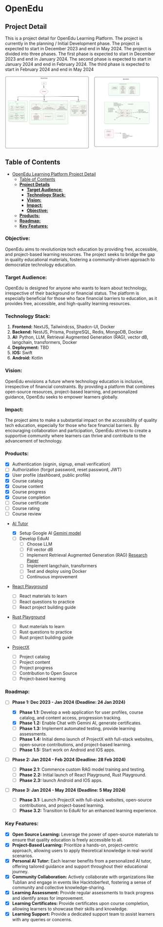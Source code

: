 # OpenEdu

## Project Detail

This is a project detail for OpenEdu Learning Platform. The project is currently in the planning / Initial Development phase. The project is expected to start in December 2023 and end in May 2024. The project is divided into three phases. The first phase is expected to start in December 2023 and end in January 2024. The second phase is expected to start in January 2024 and end in February 2024. The third phase is expected to start in February 2024 and end in May 2024

![Structure of OpenEdu](./OpenEdu_Design.excalidraw.svg)

## Table of Contents

- [OpenEdu Learning Platform Project Detail](#openedu-learning-platform-project-detail)
  - [Table of Contents](#table-of-contents)
  - [**Project Details**](#project-details)
    - [**Target Audience:**](#target-audience)
    - [**Technology Stack:**](#technology-stack)
    - [**Vision:**](#vision)
    - [**Impact:**](#impact)
    - [**Objective:**](#objective)
  - [**Products:**](#products)
  - [**Roadmap:**](#roadmap)
  - [**Key Features:**](#key-features)

### **Objective:**

OpenEdu aims to revolutionize tech education by providing free, accessible, and project-based learning resources. The project seeks to bridge the gap in quality educational materials, fostering a community-driven approach to democratize technology education.

### **Target Audience:**

OpenEdu is designed for anyone who wants to learn about technology, irrespective of their background or financial status. The platform is especially beneficial for those who face financial barriers to education, as it provides free, accessible, and high-quality learning resources.

### **Technology Stack:**

1.  **Frontend:** NextJS, Tailwindcss, Shadcn-UI, Docker
2.  **Backend:** NestJS, Prisma, PostgreSQL, Redis, MongoDB, Docker
3.  **AI:** Python, LLM, Retrieval Augmented Generation (RAG), vector dB, langchain, transformers, Docker
4.  **Deployment:** TBD
5.  **IOS:** Swift
6.  **Android:** Kotlin

### **Vision:**

OpenEdu envisions a future where technology education is inclusive, irrespective of financial constraints. By providing a platform that combines open-source resources, project-based learning, and personalized guidance, OpenEdu seeks to empower learners globally.

### **Impact:**

The project aims to make a substantial impact on the accessibility of quality tech education, especially for those who face financial barriers. By encouraging collaboration and participation, OpenEdu strives to create a supportive community where learners can thrive and contribute to the advancement of technology.

### **Products:**

- [x] Authentication (signin, signup, email verification)
- [ ] Authorization (forgot password, reset password, JWT)
- [x] User profile (dashboard, public profile)
- [x] Course catalog
- [x] Course content
- [x] Course progress
- [x] Course completion
- [ ] Course certificate
- [ ] Course rating
- [ ] Course review

- [AI Tutor](AITutor.md)

  - [x] Setup Google AI [Gemini model](https://blog.google/technology/ai/google-gemini-ai/)
  - [ ] Develop EduAI
    - [ ] Choose LLM
    - [ ] Fill vector dB
    - [ ] Implement Retrieval Augmented Generation (RAG) [Research Paper](https://arxiv.org/abs/2005.11401)
    - [ ] Implement langchain, transformers
    - [ ] Test and deploy using Docker
    - [ ] Continuous improvement

- [React Playground](ReactPlayground.md)

  - [ ] React materials to learn
  - [ ] React questions to practice
  - [ ] React project building guide

- [Rust Playground](RustPlayground.md)

  - [ ] Rust materials to learn
  - [ ] Rust questions to practice
  - [ ] Rust project building guide

- [ProjectX](ProjectX.md)
  - [ ] Project catalog
  - [ ] Project content
  - [ ] Project progress
  - [ ] Contribution to Open Source
  - [ ] Project-based learning

### **Roadmap:**

- [ ] **Phase 1: Dec 2023 - Jan 2024 (Deadline: 24 Jan 2024)**

  - [x] **Phase 1.1:** Develop a web application for user profiles, course catalog, and content access, progression tracking.
  - [x] **Phase 1.2:** Enable Chat with Gemini AI, generate certificates.
  - [ ] **Phase 1.3:** Implement automated testing, provide learning assessments.
  - [ ] **Phase 1.4:** Initial demo launch of ProjectX with full-stack websites, open-source contributions, and project-based learning.
  - [ ] **Phase 1.5:** Start work on Android and IOS apps.

- [ ] **Phase 2: Jan 2024 - Feb 2024 (Deadline: 28 Feb 2024)**

  - [ ] **Phase 2.1:** Commence custom RAG model training and testing.
  - [ ] **Phase 2.2:** Initial launch of React Playground, Rust Playground.
  - [ ] **Phase 2.3:** launch Android and IOS apps.

- [ ] **Phase 3: Jan 2024 - May 2024 (Deadline: 5 May 2024)**
  - [ ] **Phase 3.1:** Launch ProjectX with full-stack websites, open-source contributions, and project-based learning.
  - [ ] **Phase 3.2:** Transition to EduAI for an enhanced learning experience.

### **Key Features:**

- [x] **Open Source Learning:** Leverage the power of open-source materials to ensure that quality education is freely accessible to all.
- [x] **Project-Based Learning:** Prioritize a hands-on, project-centric approach, allowing users to apply theoretical knowledge in real-world scenarios.
- [x] **Personal AI Tutor:** Each learner benefits from a personalized AI tutor, offering tailored guidance and support throughout their educational journey.
- [x] **Community Collaboration:** Actively collaborate with organizations like Tublian and engage in events like Hacktoberfest, fostering a sense of community and collective knowledge-sharing.
- [x] **Learning Assessment:** Provide regular assessments to track progress and identify areas for improvement.
- [x] **Learning Certificates:** Provide certificates upon course completion, allowing learners to showcase their skills and knowledge.
- [x] **Learning Support:** Provide a dedicated support team to assist learners with any queries or concerns.
